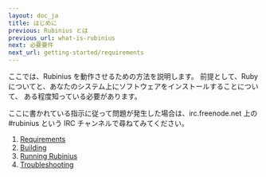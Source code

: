 ```yaml
---
layout: doc_ja
title: はじめに
previous: Rubinius とは
previous_url: what-is-rubinius
next: 必要要件
next_url: getting-started/requirements
---
```


ここでは、Rubinius を動作させるための方法を説明します。
前提として、Ruby についてと、あなたのシステム上にソフトウェアをインストールすることについて、
ある程度知っている必要があります。

ここに書かれている指示に従って問題が発生した場合は、irc.freenode.net 
上の #rubinius という IRC チャンネルで尋ねてみてください。


1. [Requirements](/doc/ja/getting-started/requirements/)
1. [Building](/doc/ja/getting-started/building/)
1. [Running Rubinius](/doc/ja/getting-started/running-rubinius/)
1. [Troubleshooting](/doc/ja/getting-started/troubleshooting/)
